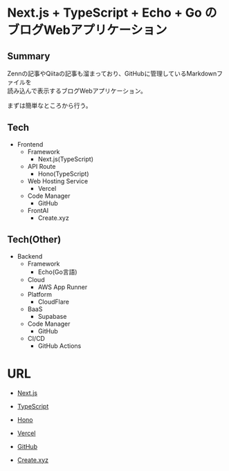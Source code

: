 # Next.js + TypeScript + Echo + Go のブログWebアプリケーション

## Summary

Zennの記事やQiitaの記事も溜まっており、GitHubに管理しているMarkdownファイルを<br>
読み込んで表示するブログWebアプリケーション。<br>

まずは簡単なところから行う。<br>

## Tech

-   Frontend
    -   Framework
        -   Next.js(TypeScript)
    -   API Route
        -   Hono(TypeScript)
    -   Web Hosting Service
        -   Vercel
    -   Code Manager
        -   GitHub
    -   FrontAI
        -   Create.xyz

## Tech(Other)

-   Backend
    -   Framework
        -   Echo(Go言語)
    -   Cloud
        -   AWS App Runner
    -   Platform
        -   CloudFlare
    -   BaaS
        -   Supabase
    -   Code Manager
        -   GitHub
    -   CI/CD
        -   GitHub Actions

# URL

-   [Next.js](https://nextjs.org/)

-   [TypeScript](https://www.typescriptlang.org/)

-   [Hono](https://hono.dev/)

-   [Vercel](https://vercel.com/)

-   [GitHub](https://github.com/)

-   [Create.xyz](https://www.create.xyz/)
